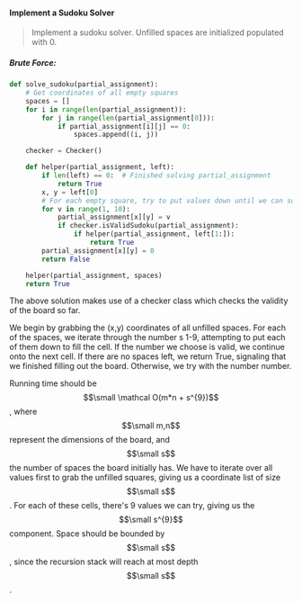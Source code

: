 #### Implement a Sudoku Solver

> Implement a sudoku solver. Unfilled spaces are initialized populated with 0.

##### Brute Force:

```py
def solve_sudoku(partial_assignment):
    # Get coordinates of all empty squares
    spaces = []
    for i in range(len(partial_assignment)):
        for j in range(len(partial_assignment[0])):
            if partial_assignment[i][j] == 0:
                spaces.append((i, j))

    checker = Checker()

    def helper(partial_assignment, left):
        if len(left) == 0:  # Finished solving partial_assignment
            return True
        x, y = left[0]
        # For each empty square, try to put values down until we can solve the entire board
        for v in range(1, 10):
            partial_assignment[x][y] = v
            if checker.isValidSudoku(partial_assignment):
                if helper(partial_assignment, left[1:]):
                    return True
        partial_assignment[x][y] = 0
        return False

    helper(partial_assignment, spaces)
    return True
```

The above solution makes use of a checker class which checks the validity of the board so far. 

We begin by grabbing the \(x,y\) coordinates of all unfilled spaces. For each of the spaces, we iterate through the number s 1-9, attempting to put each of them down to fill the cell. If the number we choose is valid, we continue onto the next cell. If there are no spaces left, we return True, signaling that we finished filling out the board. Otherwise, we try with the number number.

Running time should be $$\small \mathcal O(m*n + s^{9})$$, where $$\small m,n$$ represent the dimensions of the board, and $$\small s$$ the number of spaces the board initially has. We have to iterate over all values first to grab the unfilled squares, giving us a coordinate list of size $$\small s$$. For each of these cells, there's 9 values we can try, giving us the $$\small s^{9}$$ component. Space should be bounded by $$\small s$$, since the recursion stack will reach at most depth $$\small s$$.

